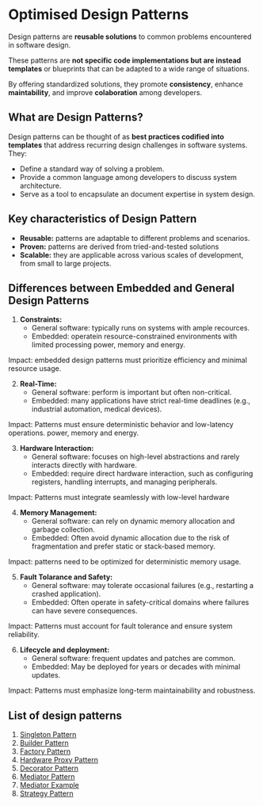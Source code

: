 # Optimised Design Patterns

Design patterns are **reusable solutions** to common problems encountered
in software design.

These patterns are **not specific code implementations but are instead templates**
or blueprints that can be adapted to a wide range of situations.

By offering standardized solutions, they promote **consistency**, enhance
**maintability**, and improve **colaboration** among developers.


## What are Design Patterns?

Design patterns can be thought of as **best practices codified into templates**
that address recurring design challenges in software systems. They:

- Define a standard way of solving a problem.
- Provide a common language among developers to discuss system architecture.
- Serve as a tool to encapsulate an document expertise in system design.

## Key characteristics of Design Pattern

- **Reusable:** patterns are adaptable to different problems and scenarios.
- **Proven:** patterns are derived from tried-and-tested solutions
- **Scalable:** they are applicable across various scales of development, from
small to large projects.

## Differences between Embedded and General Design Patterns

1. **Constraints:** 
    - General software: typically runs on systems with ample recources.
    - Embedded: operatein resource-constrained environments with limited processing
    power, memory and energy.

Impact: embedded design patterns must prioritize efficiency and minimal resource usage.


2. **Real-Time:** 
    - General software: perform is important but often non-critical.
    - Embedded: many applications have strict real-time deadlines
    (e.g., industrial automation, medical devices).

Impact: Patterns must ensure deterministic behavior and low-latency operations. power, memory and energy.


3. **Hardware Interaction:** 
    - General software: focuses on high-level abstractions and rarely interacts directly with hardware.
    - Embedded: require direct hardware interaction, such as configuring registers, handling interrupts, and managing peripherals.

Impact: Patterns must integrate seamlessly with low-level hardware


4. **Memory Management:** 
    - General software: can rely on dynamic memory allocation and garbage collection.
    - Embedded: Often avoid dynamic allocation due to the risk of fragmentation and prefer static or stack-based memory.

Impact: patterns need to be optimized for deterministic memory usage.

5. **Fault Tolarance and Safety:** 
    - General software: may tolerate occasional failures (e.g., restarting a crashed application).
    - Embedded: Often operate in safety-critical domains where failures can have severe consequences.

Impact: Patterns must account for fault tolerance and ensure system reliability.

6. **Lifecycle and deployment:** 
    - General software: frequent updates and patches are common.
    - Embedded: May be deployed for years or decades with minimal updates.

Impact: Patterns must emphasize long-term maintainability and robustness.

## List of design patterns

1. [Singleton Pattern](singleton/)
2. [Builder Pattern](builder/)
3. [Factory Pattern](factory/)
4. [Hardware Proxy Pattern](hw-proxy/)
5. [Decorator Pattern](decorator/)
6. [Mediator Pattern](mediator/)
7. [Mediator Example](mediator-example/)
8. [Strategy Pattern](strategy/)